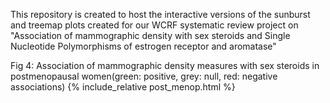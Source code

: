 This repository is created to host the interactive versions of the sunburst and treemap plots created for our WCRF systematic review project on "Association of mammographic density with sex steroids and Single Nucleotide Polymorphisms of estrogen receptor and aromatase"  

Fig 4: Association of mammographic density measures with sex steroids in postmenopausal women(green: positive, grey: null, red: negative associations)
{% include_relative post_menop.html %}
